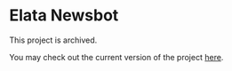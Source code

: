 # Elata Newsbot

This project is archived.

You may check out the current version of the project [here](https://github.com/Elata-Biosciences/elata-vsm-system-4/tree/main).
